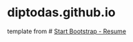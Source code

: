 # diptodas.github.io
template from # [Start Bootstrap - Resume](https://startbootstrap.com/template-overviews/resume/)